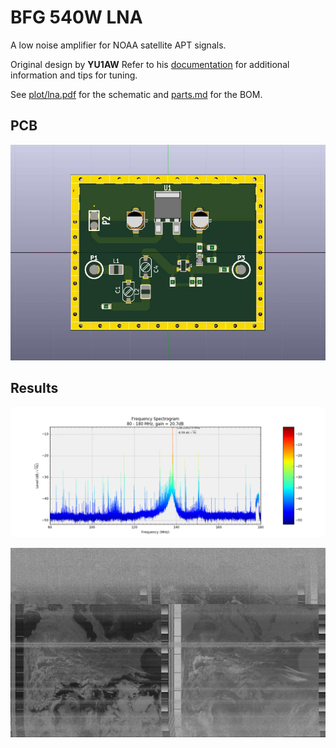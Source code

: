 BFG 540W LNA
============
A low noise amplifier for NOAA satellite APT signals.

Original design by **YU1AW**
Refer to his [documentation](http://www.qsl.net/yu1aw/LNA/bfp196peng.htm)
for additional information and tips for tuning.

See [plot/lna.pdf](plot/lna.pdf) for the schematic and [parts.md](parts.md) for the BOM.

PCB
---
![PCB rendering](images/lna.jpg)


Results
--------
![spektrum](images/lna_spectrum.png)

![apt sample](images/example.png)
